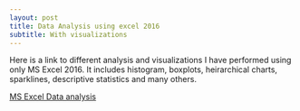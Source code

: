 ```yaml
---
layout: post
title: Data Analysis using excel 2016
subtitle: With visualizations
---
```

<p>
Here is a link to different analysis and visualizations I have performed using only MS Excel 2016. It includes histogram, boxplots, heirarchical charts, 
sparklines, descriptive statistics and many others.
</p>

[MS Excel Data analysis](https://1drv.ms/f/s!AhaxImlIA1PSbyNanFBy_GFdbN4)

